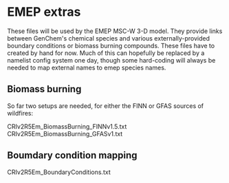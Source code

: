 EMEP extras
===========

These files will be used by the EMEP MSC-W 3-D model. They provide links between GenChem's chemical
species and various externally-provided boundary conditions or biomass burning compounds. These
files have to created by hand for now. Much of this can hopefully be replaced by a namelist
config system one day, though some hard-coding will always be needed to map external names
to emep species names.

Biomass burning
---------------

So far two setups are needed, for either the FINN or GFAS sources of wildfires:

CRIv2R5Em_BiomassBurning_FINNv1.5.txt
CRIv2R5Em_BiomassBurning_GFASv1.txt


Boumdary condition mapping
--------------------------

CRIv2R5Em_BoundaryConditions.txt
